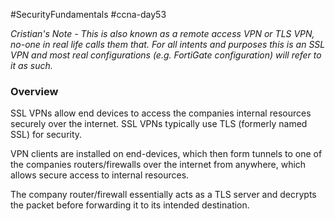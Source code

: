 #SecurityFundamentals #ccna-day53

*Cristian's Note - This is also known as a remote access VPN or TLS VPN, no-one in real life calls them that. For all intents and purposes this is an SSL VPN and most real configurations (e.g. FortiGate configuration) will refer to it as such.*
### Overview
SSL VPNs allow end devices to access the companies internal resources securely over the internet.
SSL VPNs typically use TLS (formerly named SSL) for security.

VPN clients are installed on end-devices, which then form tunnels to one of the companies routers/firewalls over the internet from anywhere, which allows secure access to internal resources.

The company router/firewall essentially acts as a TLS server and decrypts the packet before forwarding it to its intended destination.